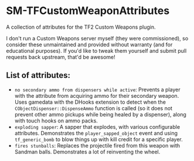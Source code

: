 # SM-TFCustomWeaponAttributes
A collection of attributes for the TF2 Custom Weapons plugin.

I don't run a Custom Weapons server myself (they were commissioned), so consider these unmaintained and provided without warranty (and for educational purposes).  If you'd like to tweak them yourself and submit pull requests back upstream, that'd be awesome!

## List of attributes:

* `no secondary ammo from dispensers while active`:  Prevents a player with the attribute from acquiring ammo for their secondary weapon.  Uses gamedata with the DHooks extension to detect when the `CObjectDispenser::DispenseAmmo` function is called (so it does not prevent other ammo pickups while being healed by a dispenser), along with touch hooks on ammo packs.
* `exploding sapper`:  A sapper that explodes, with various configurable attributes.  Demonstrates the `player_sapped_object` event and using `tf_generic_bomb` to blow things up with kill credit for a specific player.
* `fires stunballs`:  Replaces the projectile fired from this weapon with Sandman balls.  Demonstrates a lot of reinventing the wheel.
